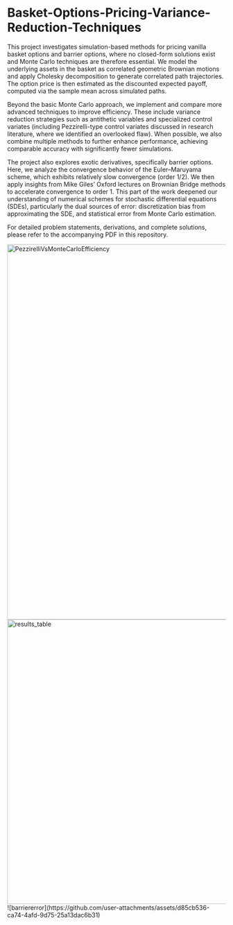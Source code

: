 # Basket-Options-Pricing-Variance-Reduction-Techniques
This project investigates simulation-based methods for pricing vanilla basket options and barrier options, where no closed-form solutions exist and Monte Carlo techniques are therefore essential. We model the underlying assets in the basket as correlated geometric Brownian motions and apply Cholesky decomposition to generate correlated path trajectories. The option price is then estimated as the discounted expected payoff, computed via the sample mean across simulated paths.

Beyond the basic Monte Carlo approach, we implement and compare more advanced techniques to improve efficiency. These include variance reduction strategies such as antithetic variables and specialized control variates (including Pezzirelli-type control variates discussed in research literature, where we identified an overlooked flaw). When possible, we also combine multiple methods to further enhance performance, achieving comparable accuracy with significantly fewer simulations.

The project also explores exotic derivatives, specifically barrier options. Here, we analyze the convergence behavior of the Euler–Maruyama scheme, which exhibits relatively slow convergence (order 1/2). We then apply insights from Mike Giles’ Oxford lectures on Brownian Bridge methods to accelerate convergence to order 1. This part of the work deepened our understanding of numerical schemes for stochastic differential equations (SDEs), particularly the dual sources of error: discretization bias from approximating the SDE, and statistical error from Monte Carlo estimation.

For detailed problem statements, derivations, and complete solutions, please refer to the accompanying PDF in this repository.

<img width="1687" height="865" alt="PezzirelliVsMonteCarloEfficiency" src="https://github.com/user-attachments/assets/d05e847b-9dff-4cee-9fa7-09f8d448d150" />
<img width="875" height="656" alt="results_table" src="https://github.com/user-attachments/assets/274e1f7b-2a55-4568-a979-c99f3f4020cd" />
![barriererror](https://github.com/user-attachments/assets/d85cb536-ca74-4afd-9d75-25a13dac6b31)
